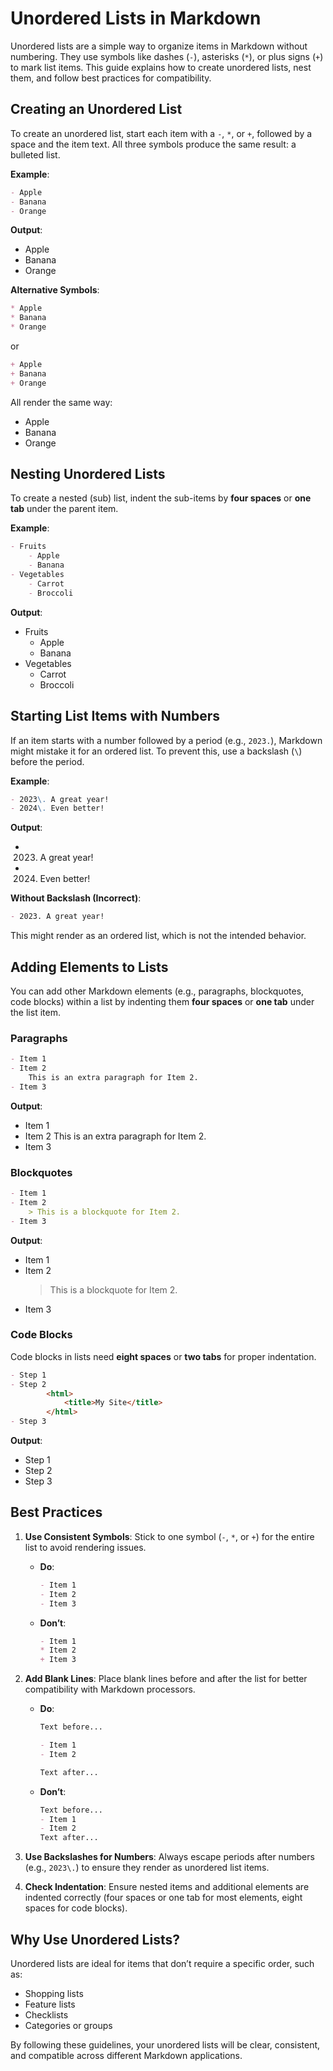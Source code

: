 # Unordered Lists in Markdown

Unordered lists are a simple way to organize items in Markdown without numbering. They use symbols like dashes (`-`), asterisks (`*`), or plus signs (`+`) to mark list items. This guide explains how to create unordered lists, nest them, and follow best practices for compatibility.

## Creating an Unordered List

To create an unordered list, start each item with a `-`, `*`, or `+`, followed by a space and the item text. All three symbols produce the same result: a bulleted list.

**Example**:
```markdown
- Apple
- Banana
- Orange
```
**Output**:
- Apple
- Banana
- Orange

**Alternative Symbols**:
```markdown
* Apple
* Banana
* Orange
```
or
```markdown
+ Apple
+ Banana
+ Orange
```
All render the same way:
- Apple
- Banana
- Orange

## Nesting Unordered Lists

To create a nested (sub) list, indent the sub-items by **four spaces** or **one tab** under the parent item.

**Example**:
```markdown
- Fruits
    - Apple
    - Banana
- Vegetables
    - Carrot
    - Broccoli
```
**Output**:
- Fruits
    - Apple
    - Banana
- Vegetables
    - Carrot
    - Broccoli

## Starting List Items with Numbers

If an item starts with a number followed by a period (e.g., `2023.`), Markdown might mistake it for an ordered list. To prevent this, use a backslash (`\`) before the period.

**Example**:
```markdown
- 2023\. A great year!
- 2024\. Even better!
```
**Output**:
- 2023. A great year!
- 2024. Even better!

**Without Backslash (Incorrect)**:
```markdown
- 2023. A great year!
```
This might render as an ordered list, which is not the intended behavior.

## Adding Elements to Lists

You can add other Markdown elements (e.g., paragraphs, blockquotes, code blocks) within a list by indenting them **four spaces** or **one tab** under the list item.

### Paragraphs
```markdown
- Item 1
- Item 2
    This is an extra paragraph for Item 2.
- Item 3
```
**Output**:
- Item 1
- Item 2
    This is an extra paragraph for Item 2.
- Item 3

### Blockquotes
```markdown
- Item 1
- Item 2
    > This is a blockquote for Item 2.
- Item 3
```
**Output**:
- Item 1
- Item 2
    > This is a blockquote for Item 2.
- Item 3

### Code Blocks
Code blocks in lists need **eight spaces** or **two tabs** for proper indentation.
```markdown
- Step 1
- Step 2
        <html>
            <title>My Site</title>
        </html>
- Step 3
```
**Output**:
- Step 1
- Step 2
        <html>
            <title>My Site</title>
        </html>
- Step 3

## Best Practices

1. **Use Consistent Symbols**: Stick to one symbol (`-`, `*`, or `+`) for the entire list to avoid rendering issues.
   - **Do**:
     ```markdown
     - Item 1
     - Item 2
     - Item 3
     ```
   - **Don’t**:
     ```markdown
     - Item 1
     * Item 2
     + Item 3
     ```

2. **Add Blank Lines**: Place blank lines before and after the list for better compatibility with Markdown processors.
   - **Do**:
     ```markdown
     Text before...

     - Item 1
     - Item 2

     Text after...
     ```
   - **Don’t**:
     ```markdown
     Text before...
     - Item 1
     - Item 2
     Text after...
     ```

3. **Use Backslashes for Numbers**: Always escape periods after numbers (e.g., `2023\.`) to ensure they render as unordered list items.

4. **Check Indentation**: Ensure nested items and additional elements are indented correctly (four spaces or one tab for most elements, eight spaces for code blocks).

## Why Use Unordered Lists?

Unordered lists are ideal for items that don’t require a specific order, such as:
- Shopping lists
- Feature lists
- Checklists
- Categories or groups

By following these guidelines, your unordered lists will be clear, consistent, and compatible across different Markdown applications.